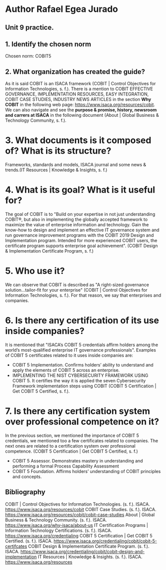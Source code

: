 # Author Rafael Egea Jurado

## Unit 9 practice.

## 1. Identify the chosen norm  
Chosen norm: COBIT5

## 2. What organization has created the guide?
As it is said COBIT is an ISACA framework  (COBIT | Control Objectives for Information Technologies, s. f.).
There is a mention to COBIT EFFECTIVE GOVERNANCE, IMPLEMENTATION RESOURCES, EASY INTEGRATION, COBIT CASE STUDIES, 
INDUSTRY NEWS ARTICLES in the section **Why COBIT** in the following web page: https://www.isaca.org/resources/cobit.
We can also navigate and see the **purpose & promise, history, newsroom and carrers at ISACA** in the following document
(About | Global Business & Technology Community, s. f.).


# 3. What documents is it composed of? What is its structure? 
Frameworks, standards and models, ISACA journal and some news & trends.(IT Resources | Knowledge & Insights, s. f.)

# 4. What is its goal? What is it useful for?
The goal of COBIT is to "Build on your expertise in not just understanding COBIT®, but also in implementing the globally 
accepted framework to maximize the value of enterprise information and technology. Gain the know-how to 
design and implement an effective IT governance system and run governance improvement programs with the COBIT 2019 
Design and Implementation program. Intended for more experienced COBIT users, the certificate program supports enterprise 
goal achievement". (COBIT Design & Implementation Certificate Program, s. f.)


# 5. Who use it?
We can observe that COBIT is described as "A right-sized governance solution…tailor-fit for your enterprise" 
(COBIT | Control Objectives for Information Technologies, s. f.). For that reason, we say that enterprises and companies. 


# 6. Is there any certification of its use inside companies?
It is mentioned that "ISACA’s COBIT 5 credentials affirm holders among the 
world’s most-qualified enterprise IT governance professionals". Examples of COBIT 5 certificates related to 
it uses inside companies are:
- COBIT 5 Implementation. Confirms holders’ ability to understand and apply the elements of COBIT 5 across an enterprise.
- IMPLEMENTING THE NIST CYBERSECURITY FRAMEWORK USING COBIT 5. It certifies the way it is applied the seven Cybersecurity Framework implementation steps using COBIT 
(COBIT 5 Certification | Get COBIT 5 Certified, s. f.).

# 7. Is there any certification system over professional competence on it?
In the previous section, we mentioned the importance of COBIT 5 credentials, we mentioned too a few certificates related to companies. 
The next ones are related to a certification system over professional competence. (COBIT 5 Certification | Get COBIT 5 Certified, s. f.)
- COBIT 5 Assessor. Demonstrates mastery in understanding and performing a formal Process Capability Assessment
- COBIT 5 Foundation. Affirms holders’ understanding of COBIT principles and concepts. 



## Bibliography

COBIT | Control Objectives for Information Technologies. (s. f.). ISACA. https://www.isaca.org/resources/cobit
COBIT Case Studies. (s. f.). ISACA. https://www.isaca.org/resources/cobit/cobit-case-studies
About | Global Business & Technology Community. (s. f.). ISACA. https://www.isaca.org/why-isaca/about-us
IT Certification Programs | Information Technology Certifications. (s. f.). ISACA. https://www.isaca.org/credentialing
COBIT 5 Certification | Get COBIT 5 Certified. (s. f.). ISACA. https://www.isaca.org/credentialing/cobit/cobit-5-certifcates
COBIT Design & Implementation Certificate Program. (s. f.). ISACA. https://www.isaca.org/credentialing/cobit/cobit-design-and-implementation
IT Resources | Knowledge & Insights. (s. f.). ISACA. https://www.isaca.org/resources
